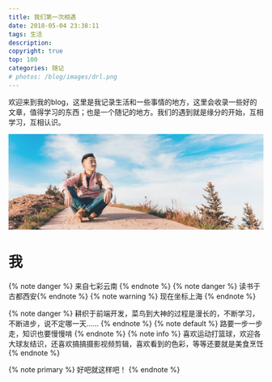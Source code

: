 ```yaml
---
title: 我们第一次相遇
date: 2018-05-04 23:38:11
tags: 生活
description: 
copyright: true
top: 100
categories: 随记
# photos: /blog/images/drl.png
---
```


欢迎来到我的blog，这里是我记录生活和一些事情的地方，这里会收录一些好的文章，值得学习的东西；也是一个随记的地方。我们的遇到就是缘分的开始，互相学习，互相认识。

![wo](https://raw.githubusercontent.com/Duanruilong/phone_drl/master/image/drlong.png)

# 我

{% note danger %} 来自七彩云南  {% endnote %}
{% note danger %} 读书于古都西安{% endnote %}
{% note warning %} 现在坐标上海  {% endnote %}
<!-- more -->
{% note danger %} 耕织于前端开发，菜鸟到大神的过程是漫长的，不断学习，不断进步，说不定哪一天......  {% endnote %}
{% note default %} 路要一步一步走，知识也要慢慢啃  {% endnote %}
{% note info %} 喜欢运动打篮球，欢迎各大球友结识，还喜欢搞搞摄影视频剪辑，喜欢看到的色彩，等等还要就是美食烹饪  {% endnote %}

{% note primary %} 好吧就这样吧！  {% endnote %}

